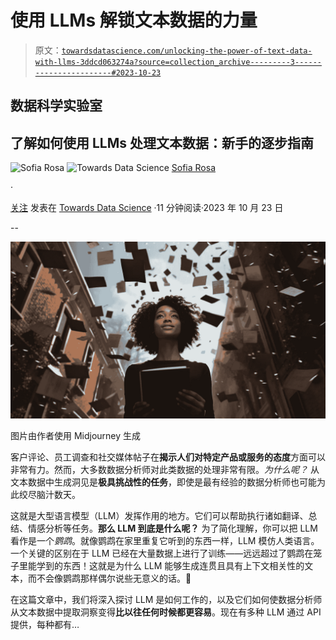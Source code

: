 # 使用 LLMs 解锁文本数据的力量

> 原文：[`towardsdatascience.com/unlocking-the-power-of-text-data-with-llms-3ddcd063274a?source=collection_archive---------3-----------------------#2023-10-23`](https://towardsdatascience.com/unlocking-the-power-of-text-data-with-llms-3ddcd063274a?source=collection_archive---------3-----------------------#2023-10-23)

## 数据科学实验室

## 了解如何使用 LLMs 处理文本数据：新手的逐步指南

![Sofia Rosa](https://medium.com/@sofia-rosa?source=post_page-----3ddcd063274a--------------------------------) ![Towards Data Science](https://towardsdatascience.com/?source=post_page-----3ddcd063274a--------------------------------) [Sofia Rosa](https://medium.com/@sofia-rosa?source=post_page-----3ddcd063274a--------------------------------)

·

[关注](https://medium.com/m/signin?actionUrl=https%3A%2F%2Fmedium.com%2F_%2Fsubscribe%2Fuser%2Fa5b24231d702&operation=register&redirect=https%3A%2F%2Ftowardsdatascience.com%2Funlocking-the-power-of-text-data-with-llms-3ddcd063274a&user=Sofia+Rosa&userId=a5b24231d702&source=post_page-a5b24231d702----3ddcd063274a---------------------post_header-----------) 发表在 [Towards Data Science](https://towardsdatascience.com/?source=post_page-----3ddcd063274a--------------------------------) ·11 分钟阅读·2023 年 10 月 23 日

--

![](img/68220afffe74dde11a7fa11e5b938296.png)

图片由作者使用 Midjourney 生成

客户评论、员工调查和社交媒体帖子在**揭示人们对特定产品或服务的态度**方面可以非常有力。然而，大多数数据分析师对此类数据的处理非常有限。*为什么呢？* 从文本数据中生成洞见是**极具挑战性的任务**，即使是最有经验的数据分析师也可能为此绞尽脑汁数天。

这就是大型语言模型（LLM）发挥作用的地方。它们可以帮助执行诸如翻译、总结、情感分析等任务。**那么 LLM 到底是什么呢？** 为了简化理解，你可以把 LLM 看作是一个*鹦鹉*。就像鹦鹉在家里重复它听到的东西一样，LLM 模仿人类语言。一个关键的区别在于 LLM 已经在大量数据上进行了训练——远远超过了鹦鹉在笼子里能学到的东西！这就是为什么 LLM 能够生成连贯且具有上下文相关性的文本，而不会像鹦鹉那样偶尔说些无意义的话。🦜

在这篇文章中，我们将深入探讨 LLM 是如何工作的，以及它们如何使数据分析师从文本数据中提取洞察变得**比以往任何时候都更容易**。现在有多种 LLM 通过 API 提供，每种都有…
